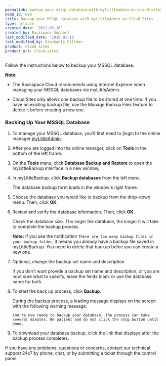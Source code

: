 ```yaml
---
permalink: backup-your-mssql-database-with-mylittleadmin-on-cloud-sites/
node_id: 660
title: Backup your MSSQL database with myLittleAdmin on Cloud Sites
type: article
created_date: '2011-03-16'
created_by: Rackspace Support
last_modified_date: '2016-01-12'
last_modified_by: Stephanie Fillmon
product: Cloud Sites
product_url: cloud-sites
---
```


Follow the instructions below to backup your MSSQL database.

**Note:**

- The Rackspace Cloud recommends using Internet Explorer when
  managing your MSSQL databases via myLittleAdmin.

- Cloud Sites only allows one backup file to be stored at
  one time. If you have an existing backup file, use the
  Manage Backup Files feature to delete it before creating a
  new one.

### Backing Up Your MSSQL Database

1.  To manage your MSSQL database, you'll first need to [login to the
    online
    manager [myLittleAdmin](/how-to/rackspace-cloud-sites-essentials-mylittleadmin-database-management-interface "Working with a MSSQL database").

2.  After you are logged into the online manager, click on **Tools** in
    the bottom of the left frame.

3.  On the **Tools** menu, click **Database Backup and Restore** to open
    the myLittleBackup interface in a new window,

4.  In myLittleBackup, click **Backup databases** from the left
    menu.

    The database backup form loads in the window's right frame.

5.  Choose the database you would like to backup from the
    drop-down menu. Then, click **OK**.

6.  Review and verify the database information. Then, click **OK**.

    Check the database size. The larger the database, the longer
    it will take to complete the backup process.

    **Note:** If you see the notification ``There are too many
    backup files in your backup folder``, it means you already
    have a backup file saved in myLittleBackup. You need to delete that
    backup befoe you can create a new one.

7.  Optional, change the backup set name and description.

    If you don't want provide a backup set name and description, or you
    are noot sure what to specify, leave the fields blank or use the database name
    for both.

8.  To start the back up process, click **Backup**.

    During the backup process, a loading message displays on the screen
    with the following warning message:  

    ``You're now ready to backup your database. The process can take
      several minutes. Be patient and do not click the stop button until done.``

9.  To download your database backup, click the link that displays after the backup
    process completes.

If you have any problems, questions or concerns, contact our technical support 24x7 by phone,
chat, or by submitting a ticket through the control panel.
